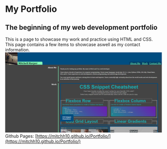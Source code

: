 # My Portfolio
## The beginning of my web development portfolio
This is a page to showcase my work and practice using HTML and CSS.<br>
This page contains a few items to showcase aswell as my contact information.
![Alt text](./assets/images/Screenshot.png "Screenshot")
Github Pages: [https://mitchh10.github.io/Portfolio/](https://mitchh10.github.io/Portfolio/)
